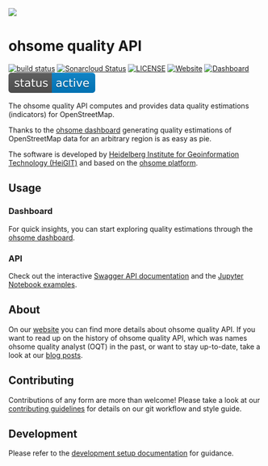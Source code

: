 ![](docs/img/oqt_logo.png)

# ohsome quality API
 
[![build status](https://jenkins.ohsome.org/buildStatus/icon?job=ohsome-quality-analyst/main)](https://jenkins.ohsome.org/blue/organizations/jenkins/ohsome-quality-analyst/activity/?branch=main)
[![Sonarcloud Status](https://sonarcloud.io/api/project_badges/measure?project=ohsome-quality-analyst&metric=alert_status)](https://sonarcloud.io/dashboard?id=ohsome-quality-analyst)
[![LICENSE](https://img.shields.io/badge/license-AGPL--v3-orange)](LICENSE.txt)
[![Website](https://img.shields.io/website?url=https%3A%2F%2Foqt.ohsome.org)](https://oqt.ohsome.org)
[![Dashboard](https://img.shields.io/website?url=https%3A%2F%2Fdashboard.ohsome.org&label=dashboard)](https://dashboard.ohsome.org)
[![status: active](https://github.com/GIScience/badges/raw/master/status/active.svg)](https://github.com/GIScience/badges#active)

The ohsome quality API computes and provides data quality estimations (indicators) for OpenStreetMap.

Thanks to the [ohsome dashboard](https://dashboard.ohsome.org) generating quality estimations of OpenStreetMap data for an arbitrary region is as easy as pie.

The software is developed by [Heidelberg Institute for Geoinformation Technology (HeiGIT)](https://heigit.org/) and based on the [ohsome platform](https://heigit.org/big-spatial-data-analytics-en/ohsome/).

## Usage

### Dashboard

For quick insights, you can start exploring quality estimations through the [ohsome dashboard](https://dashboard.ohsome.org).

### API

Check out the interactive [Swagger API documentation](https://oqt.ohsome.org/api/docs) and the [Jupyter Notebook examples](https://github.com/GIScience/oqt-examples).

## About

On our [website](https://quality.ohsome.org) you can find more details about ohsome quality API. If you want to read up on the history of ohsome quality API, which was names ohsome quality analyst (OQT) in the past, or want to stay up-to-date, take a look at our [blog posts](https://heigit.org/tag/oqt-en).

## Contributing

Contributions of any form are more than welcome! Please take a look at our [contributing
guidelines](CONTRIBUTING.md) for details on our git workflow and style guide.

## Development

Please refer to the [development setup documentation](/docs/development_setup.md) for guidance.
